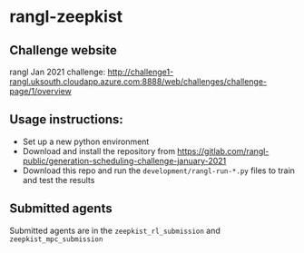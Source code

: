 # rangl-zeepkist

## Challenge website
rangl Jan 2021 challenge: http://challenge1-rangl.uksouth.cloudapp.azure.com:8888/web/challenges/challenge-page/1/overview

## Usage instructions:
* Set up a new python environment
* Download and install the repository from https://gitlab.com/rangl-public/generation-scheduling-challenge-january-2021 
* Download this repo and run the ``development/rangl-run-*.py`` files to train and test the results

## Submitted agents
Submitted agents are in the ``zeepkist_rl_submission`` and ``zeepkist_mpc_submission``
